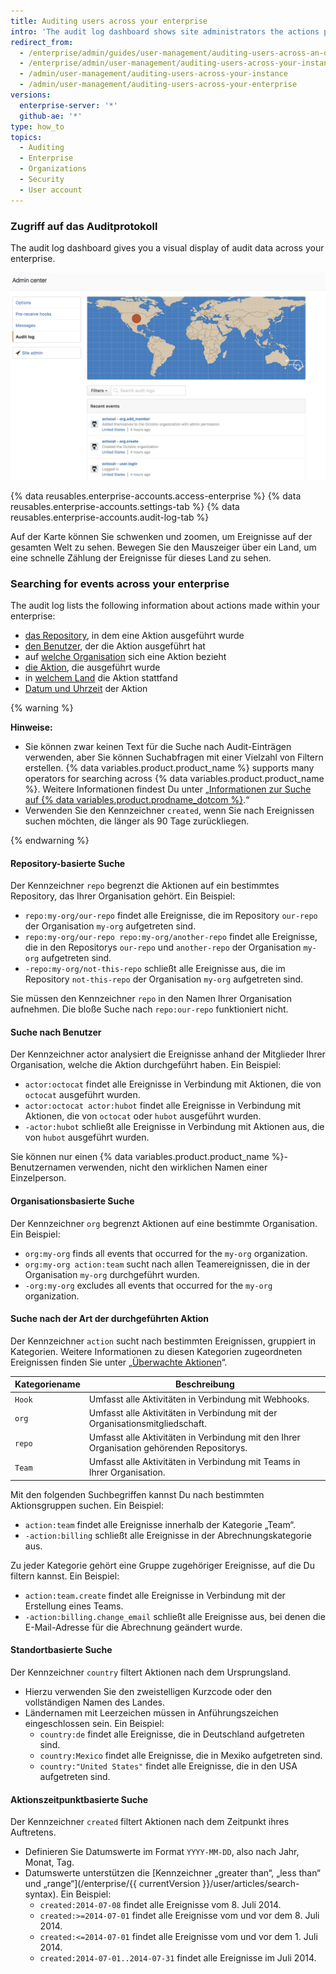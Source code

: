 ```yaml
---
title: Auditing users across your enterprise
intro: 'The audit log dashboard shows site administrators the actions performed by all users and organizations across your enterprise within the past 90 days, including details such as who performed the action, what the action was, and when the action was performed.'
redirect_from:
  - /enterprise/admin/guides/user-management/auditing-users-across-an-organization/
  - /enterprise/admin/user-management/auditing-users-across-your-instance
  - /admin/user-management/auditing-users-across-your-instance
  - /admin/user-management/auditing-users-across-your-enterprise
versions:
  enterprise-server: '*'
  github-ae: '*'
type: how_to
topics:
  - Auditing
  - Enterprise
  - Organizations
  - Security
  - User account
---
```

### Zugriff auf das Auditprotokoll

The audit log dashboard gives you a visual display of audit data across your enterprise.

![Instanzweites Auditprotokoll-Dashboard](/assets/images/enterprise/site-admin-settings/audit-log-dashboard-admin-center.png)

{% data reusables.enterprise-accounts.access-enterprise %}
{% data reusables.enterprise-accounts.settings-tab %}
{% data reusables.enterprise-accounts.audit-log-tab %}

Auf der Karte können Sie schwenken und zoomen, um Ereignisse auf der gesamten Welt zu sehen. Bewegen Sie den Mauszeiger über ein Land, um eine schnelle Zählung der Ereignisse für dieses Land zu sehen.

### Searching for events across your enterprise

The audit log lists the following information about actions made within your enterprise:

* [das Repository](#search-based-on-the-repository), in dem eine Aktion ausgeführt wurde
* [den Benutzer](#search-based-on-the-user), der die Aktion ausgeführt hat
* auf [welche Organisation](#search-based-on-the-organization) sich eine Aktion bezieht
* [die Aktion](#search-based-on-the-action-performed), die ausgeführt wurde
* in [welchem Land](#search-based-on-the-location) die Aktion stattfand
* [Datum und Uhrzeit](#search-based-on-the-time-of-action) der Aktion

{% warning %}

**Hinweise:**

- Sie können zwar keinen Text für die Suche nach Audit-Einträgen verwenden, aber Sie können Suchabfragen mit einer Vielzahl von Filtern erstellen. {% data variables.product.product_name %} supports many operators for searching across {% data variables.product.product_name %}. Weitere Informationen findest Du unter „[Informationen zur Suche auf {% data variables.product.prodname_dotcom %}](/github/searching-for-information-on-github/about-searching-on-github).“
- Verwenden Sie den Kennzeichner `created`, wenn Sie nach Ereignissen suchen möchten, die länger als 90 Tage zurückliegen.

{% endwarning %}

#### Repository-basierte Suche

Der Kennzeichner `repo` begrenzt die Aktionen auf ein bestimmtes Repository, das Ihrer Organisation gehört. Ein Beispiel:

* `repo:my-org/our-repo` findet alle Ereignisse, die im Repository `our-repo` der Organisation `my-org` aufgetreten sind.
* `repo:my-org/our-repo repo:my-org/another-repo` findet alle Ereignisse, die in den Repositorys `our-repo` und `another-repo` der Organisation `my-org` aufgetreten sind.
* `-repo:my-org/not-this-repo` schließt alle Ereignisse aus, die im Repository `not-this-repo` der Organisation `my-org` aufgetreten sind.

Sie müssen den Kennzeichner `repo` in den Namen Ihrer Organisation aufnehmen. Die bloße Suche nach `repo:our-repo` funktioniert nicht.

#### Suche nach Benutzer

Der Kennzeichner </code>actor</code> analysiert die Ereignisse anhand der Mitglieder Ihrer Organisation, welche die Aktion durchgeführt haben. Ein Beispiel:

* `actor:octocat` findet alle Ereignisse in Verbindung mit Aktionen, die von `octocat` ausgeführt wurden.
* `actor:octocat actor:hubot` findet alle Ereignisse in Verbindung mit Aktionen, die von `octocat` oder `hubot` ausgeführt wurden.
* `-actor:hubot` schließt alle Ereignisse in Verbindung mit Aktionen aus, die von `hubot` ausgeführt wurden.

Sie können nur einen {% data variables.product.product_name %}-Benutzernamen verwenden, nicht den wirklichen Namen einer Einzelperson.

#### Organisationsbasierte Suche

Der Kennzeichner `org` begrenzt Aktionen auf eine bestimmte Organisation. Ein Beispiel:

* `org:my-org` finds all events that occurred for the `my-org` organization.
* `org:my-org action:team` sucht nach allen Teamereignissen, die in der Organisation `my-org` durchgeführt wurden.
* `-org:my-org` excludes all events that occurred for the `my-org` organization.

#### Suche nach der Art der durchgeführten Aktion

Der Kennzeichner `action` sucht nach bestimmten Ereignissen, gruppiert in Kategorien. Weitere Informationen zu diesen Kategorien zugeordneten Ereignissen finden Sie unter „[Überwachte Aktionen](/admin/user-management/audited-actions)“.

| Kategoriename | Beschreibung                                                                              |
| ------------- | ----------------------------------------------------------------------------------------- |
| `Hook`        | Umfasst alle Aktivitäten in Verbindung mit Webhooks.                                      |
| `org`         | Umfasst alle Aktivitäten in Verbindung mit der Organisationsmitgliedschaft.               |
| `repo`        | Umfasst alle Aktivitäten in Verbindung mit den Ihrer Organisation gehörenden Repositorys. |
| `Team`        | Umfasst alle Aktivitäten in Verbindung mit Teams in Ihrer Organisation.                   |

Mit den folgenden Suchbegriffen kannst Du nach bestimmten Aktionsgruppen suchen. Ein Beispiel:

* `action:team` findet alle Ereignisse innerhalb der Kategorie „Team“.
* `-action:billing` schließt alle Ereignisse in der Abrechnungskategorie aus.

Zu jeder Kategorie gehört eine Gruppe zugehöriger Ereignisse, auf die Du filtern kannst. Ein Beispiel:

* `action:team.create` findet alle Ereignisse in Verbindung mit der Erstellung eines Teams.
* `-action:billing.change_email` schließt alle Ereignisse aus, bei denen die E-Mail-Adresse für die Abrechnung geändert wurde.

#### Standortbasierte Suche

Der Kennzeichner `country` filtert Aktionen nach dem Ursprungsland.
- Hierzu verwenden Sie den zweistelligen Kurzcode oder den vollständigen Namen des Landes.
- Ländernamen mit Leerzeichen müssen in Anführungszeichen eingeschlossen sein. Ein Beispiel:
  * `country:de` findet alle Ereignisse, die in Deutschland aufgetreten sind.
  * `country:Mexico` findet alle Ereignisse, die in Mexiko aufgetreten sind.
  * `country:"United States"` findet alle Ereignisse, die in den USA aufgetreten sind.

#### Aktionszeitpunktbasierte Suche

Der Kennzeichner `created` filtert Aktionen nach dem Zeitpunkt ihres Auftretens.
- Definieren Sie Datumswerte im Format `YYYY-MM-DD`, also nach Jahr, Monat, Tag.
- Datumswerte unterstützen die [Kennzeichner „greater than“, „less than“ und „range“](/enterprise/{{ currentVersion }}/user/articles/search-syntax). Ein Beispiel:
  * `created:2014-07-08` findet alle Ereignisse vom 8. Juli 2014.
  * `created:>=2014-07-01` findet alle Ereignisse vom und vor dem 8. Juli 2014.
  * `created:<=2014-07-01` findet alle Ereignisse vom und vor dem 1. Juli 2014.
  * `created:2014-07-01..2014-07-31` findet alle Ereignisse im Juli 2014.
